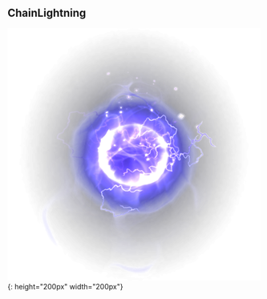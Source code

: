## ChainLightning

![image](https://raw.githubusercontent.com/nonemaw/ChainLightning/master/image/cl.png){: height="200px" width="200px"}
